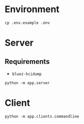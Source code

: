 # Environment

```
cp .env.example .env
```

# Server

## Requirements

- `bluez-hcidump`

```
python -m app.server
```

# Client

```
python -m app.clients.commandline
```
